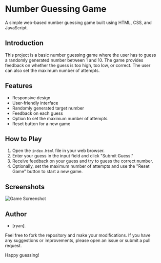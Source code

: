 # Number Guessing Game

A simple web-based number guessing game built using HTML, CSS, and JavaScript.

## Introduction

This project is a basic number guessing game where the user has to guess a randomly generated number between 1 and 10. The game provides feedback on whether the guess is too high, too low, or correct. The user can also set the maximum number of attempts.

## Features

- Responsive design
- User-friendly interface
- Randomly generated target number
- Feedback on each guess
- Option to set the maximum number of attempts
- Reset button for a new game

## How to Play

1. Open the `index.html` file in your web browser.
2. Enter your guess in the input field and click "Submit Guess."
3. Receive feedback on your guess and try to guess the correct number.
4. Optionally, set the maximum number of attempts and use the "Reset Game" button to start a new game.

## Screenshots

![Game Screenshot]([screenshot.png](https://github.com/squashyweeb/NumberGuessingGamehtml/blob/main/numberguessing.png?raw=true))

## Author

- [ryan].

Feel free to fork the repository and make your modifications. If you have any suggestions or improvements, please open an issue or submit a pull request.

Happy guessing!
